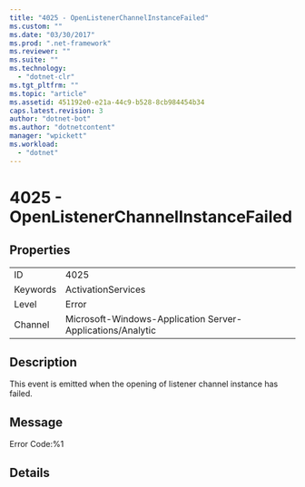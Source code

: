 ```yaml
---
title: "4025 - OpenListenerChannelInstanceFailed"
ms.custom: ""
ms.date: "03/30/2017"
ms.prod: ".net-framework"
ms.reviewer: ""
ms.suite: ""
ms.technology: 
  - "dotnet-clr"
ms.tgt_pltfrm: ""
ms.topic: "article"
ms.assetid: 451192e0-e21a-44c9-b528-8cb984454b34
caps.latest.revision: 3
author: "dotnet-bot"
ms.author: "dotnetcontent"
manager: "wpickett"
ms.workload: 
  - "dotnet"
---
```

# 4025 - OpenListenerChannelInstanceFailed
## Properties  
  
|||  
|-|-|  
|ID|4025|  
|Keywords|ActivationServices|  
|Level|Error|  
|Channel|Microsoft-Windows-Application Server-Applications/Analytic|  
  
## Description  
 This event is emitted when the opening of listener channel instance has failed.  
  
## Message  
 Error Code:%1  
  
## Details
